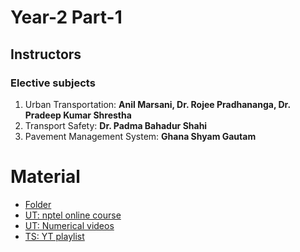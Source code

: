 # Year-2 Part-1

## Instructors
### Elective subjects
1. Urban Transportation: **Anil Marsani, Dr. Rojee Pradhananga, Dr. Pradeep Kumar Shrestha**
2. Transport Safety: **Dr. Padma Bahadur Shahi**
3. Pavement Management System: **Ghana Shyam Gautam**


# Material
- [Folder](https://drive.google.com/open?id=18EvSB6WVEhIEo0-UF9k_7NM2KO3RyXLi)
- [UT: nptel online course](https://nptel.ac.in/courses/105105208)
- [UT: Numerical videos](https://www.youtube.com/playlist?list=PLPo7n0SktB-fFLdCwlv6kPM0M3XjGC1N5)
- [TS: YT playlist](https://www.youtube.com/playlist?list=PLPo7n0SktB-fMaV9QFU8UhjPb-NxQO6tV)
